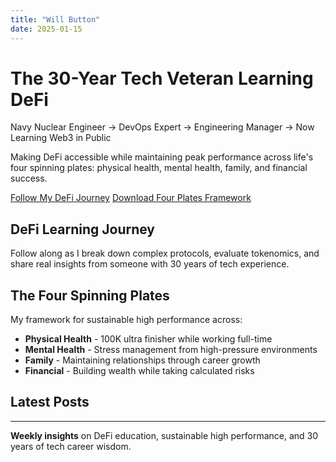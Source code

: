 ```yaml
---
title: "Will Button"
date: 2025-01-15
---
```


# The 30-Year Tech Veteran Learning DeFi

Navy Nuclear Engineer → DevOps Expert → Engineering Manager → Now Learning Web3 in Public

Making DeFi accessible while maintaining peak performance across life's four spinning plates: physical health, mental health, family, and financial success.

[Follow My DeFi Journey](https://x.com/0xWillButton) [Download Four Plates Framework](#)

## DeFi Learning Journey

Follow along as I break down complex protocols, evaluate tokenomics, and share real insights from someone with 30 years of tech experience.

## The Four Spinning Plates

My framework for sustainable high performance across:
- **Physical Health** - 100K ultra finisher while working full-time
- **Mental Health** - Stress management from high-pressure environments  
- **Family** - Maintaining relationships through career growth
- **Financial** - Building wealth while taking calculated risks

## Latest Posts

---

**Weekly insights** on DeFi education, sustainable high performance, and 30 years of tech career wisdom.